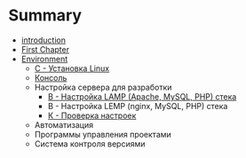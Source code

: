 # Summary

* [introduction](README.md)
* [First Chapter](chapter1.md)
* [Environment](1-environment.md)
   * [С - Установка Linux](ustanovka_linux.md)
   * [Консоль](console.md)
   * Настройка сервера для разработки
       * [В - Настройка LAMP (Apache, MySQL, PHP) стека](v_-_nastroika_lamp_apache,_mysql,_php_steka.md)
       * В - Настройка LEMP (nginx, MySQL, PHP) стека
       * [К - Проверка настроек](proverka_nastroek.md)
   * Автоматизация
   * Программы управления проектами
   * Система контроля версиями


